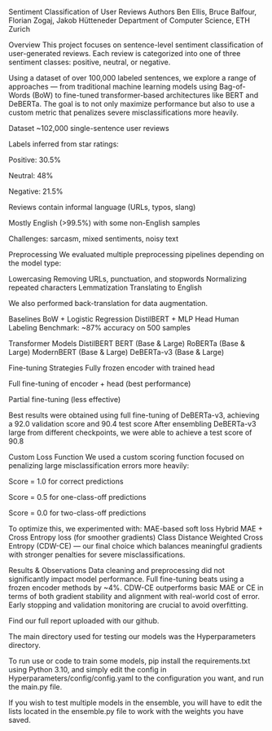 Sentiment Classification of User Reviews
Authors
Ben Ellis, Bruce Balfour, Florian Zogaj, Jakob Hütteneder
Department of Computer Science, ETH Zurich

Overview
This project focuses on sentence-level sentiment classification of user-generated reviews. Each review is categorized into one of three sentiment classes: positive, neutral, or negative.

Using a dataset of over 100,000 labeled sentences, we explore a range of approaches — from traditional machine learning models using Bag-of-Words (BoW) to fine-tuned transformer-based architectures like BERT and DeBERTa. The goal is to not only maximize performance but also to use a custom metric that penalizes severe misclassifications more heavily.

Dataset
~102,000 single-sentence user reviews

Labels inferred from star ratings:

Positive: 30.5%

Neutral: 48%

Negative: 21.5%

Reviews contain informal language (URLs, typos, slang)

Mostly English (>99.5%) with some non-English samples

Challenges: sarcasm, mixed sentiments, noisy text

Preprocessing
We evaluated multiple preprocessing pipelines depending on the model type:

Lowercasing
Removing URLs, punctuation, and stopwords
Normalizing repeated characters
Lemmatization
Translating to English

We also performed back-translation for data augmentation.


Baselines
  BoW + Logistic Regression
  DistilBERT + MLP Head
  Human Labeling Benchmark: ~87% accuracy on 500 samples


Transformer Models
  DistilBERT
  BERT (Base & Large)
  RoBERTa (Base & Large)
  ModernBERT (Base & Large)
  DeBERTa-v3 (Base & Large)

Fine-tuning Strategies
Fully frozen encoder with trained head

Full fine-tuning of encoder + head (best performance)

Partial fine-tuning (less effective)

Best results were obtained using full fine-tuning of DeBERTa-v3, achieving a 92.0 validation score and 90.4 test score
After ensembling DeBERTa-v3 large from different checkpoints, we were able to achieve a test score of 90.8

Custom Loss Function
We used a custom scoring function focused on penalizing large misclassification errors more heavily:

Score = 1.0 for correct predictions

Score = 0.5 for one-class-off predictions

Score = 0.0 for two-class-off predictions


To optimize this, we experimented with:
  MAE-based soft loss
  Hybrid MAE + Cross Entropy loss (for smoother gradients)
  Class Distance Weighted Cross Entropy (CDW-CE) — our final choice which balances meaningful gradients with stronger penalties for severe misclassifications.

Results & Observations
Data cleaning and preprocessing did not significantly impact model performance.
Full fine-tuning beats using a frozen encoder methods by ~4%.
CDW-CE outperforms basic MAE or CE in terms of both gradient stability and alignment with real-world cost of error.
Early stopping and validation monitoring are crucial to avoid overfitting.



Find our full report uploaded with our github.



The main directory used for testing our models was the Hyperparameters directory. 

To run use or code to train some models, pip install the requirements.txt using Python 3.10, and simply edit the config in Hyperparameters/config/config.yaml to the configuration you want, and run the main.py file.

If you wish to test multiple models in the ensemble, you will have to edit the lists located in the ensemble.py file to work with the weights you have saved.
